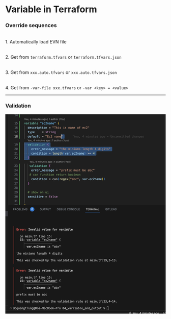 # Variable in Terraform

### Override sequences
 
</br>1. Automatically load EVN file

</br>2. Get from ```terraform.tfvars``` or  ```terraform.tfvars.json``` 

</br>3. Get from ```xxx.auto.tfvars```  or ```xxx.auto.tfvars.json```

</br>4. Get from ``` -var-file xxx.tfvars ``` or ```-var <key> = <value>```



---- 
### Validation

![validate](./validate.png)